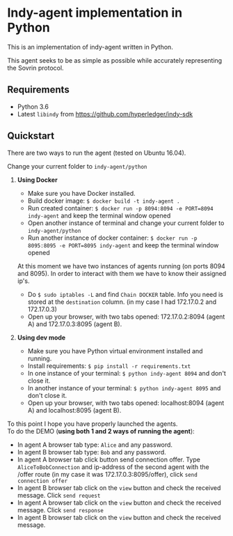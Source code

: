 Indy-agent implementation in Python
===================================

This is an implementation of indy-agent written in Python.

This agent seeks to be as simple as possible while accurately representing the Sovrin protocol.

Requirements
------------
- Python 3.6
- Latest `libindy` from https://github.com/hyperledger/indy-sdk

Quickstart
----------
There are two ways to run the agent (tested on Ubuntu 16.04).  

Change your current folder to `indy-agent/python`  

1. **Using Docker**  
    * Make sure you have Docker installed.
    * Build docker image: `$ docker build -t indy-agent .`
    * Run created container: `$ docker run -p 8094:8094 -e PORT=8094 indy-agent` and keep the terminal window opened
    * Open another instance of terminal and change your current folder to `indy-agent/python`
    * Run another instance of docker container: `$ docker run -p 8095:8095 -e PORT=8095 indy-agent` and keep the terminal window opened
    
    At this moment we have two instances of agents running (on ports 8094 and 8095). In order to interact with them we have to know their assigned ip's.
    * Do `$ sudo iptables -L` and find `Chain DOCKER` table. Info you need is stored at the `destination` column. (in my case I had 172.17.0.2 and 172.17.0.3)
    * Open up your browser, with two tabs opened: 172.17.0.2:8094 (agent A) and 172.17.0.3:8095 (agent B).

2. **Using dev mode**
    
    * Make sure you have Python virtual environment installed and running.
    * Install requirements: `$ pip install -r requirements.txt`
    * In one instance of your terminal: `$ python indy-agent 8094` and don't close it.  
    * In another instance of your terminal: `$ python indy-agent 8095` and don't close it.  
    * Open up your browser, with two tabs opened: localhost:8094 (agent A) and localhost:8095 (agent B).

To this point I hope you have properly launched the agents.  
To do the DEMO (**using both 1 and 2 ways of running the agent**):
* In agent A browser tab type: `Alice` and any password.
* In agent B browser tab type: `Bob` and any password.
* In agent A browser tab click button send connection offer. Type `AliceToBobConnection` and ip-address of the second agent with the /offer route (in my case it was 172.17.0.3:8095/offer), click `send connection offer`
* In agent B browser tab click on the `view` button and check the received message. Click `send request`
* In agent A browser tab click on the `view` button and check the received message. Click `send response`
* In agent B browser tab click on the `view` button and check the received message.